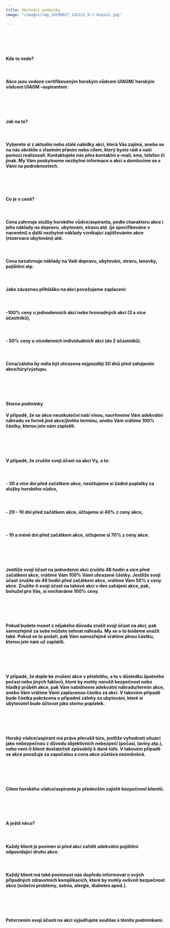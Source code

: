 ```yaml
---
title: Obchodní podmínky
image: "/images/img_20190827_142222_0-2-kopie2.jpg"

---
```

#### 
&nbsp;
#### 
&nbsp;
#### **Kdo to vede?**
&nbsp;
#### Akce jsou vedené certifikovaným horským vůdcem UIAGM/ horským vůdcem UIAGM –aspirantem.
&nbsp;
#### 
&nbsp;
#### **Jak na to?**
&nbsp;
#### Vyberete si z aktuální nebo stálé nabídky akci, která Vás zajímá, anebo se na nás obrátíte s vlastním přáním nebo cílem, který byste rádi s naší pomocí realizovali. Kontaktujete nás přes kontaktní e-mail, sms, telefon či jinak. My Vám poskytneme nezbytné informace o akci a domluvíme se s Vámi na podrobnostech.
&nbsp;

&nbsp;
#### **Co je v ceně?**
&nbsp;
#### Cena **zahrnuje** služby horského vůdce/aspiranta, podle charakteru akce i jeho náklady na dopravu, ubytování, stravu atd. (je specifikováno v nacenění) a další nezbytné náklady vznikající zajišťováním akce (rezervace ubytování) atd.
&nbsp;
#### Cena **nezahrnuje** náklady na Vaši dopravu, ubytování, stravu, lanovky, pojištění atp.
&nbsp;
#### Jako závaznou přihlášku na akci považujeme zaplacení:
&nbsp;
#### -100% ceny u **jednodenních akcí** nebo **hromadných akcí** (3 a více účastníků),
&nbsp;
#### - 50% ceny u vícedenních individuálních akcí (do 2 účastníků).
&nbsp;
#### Cena/záloha by měla být uhrazena nejpozději 30 dnů před zahájením akce/túry/výstupu.
&nbsp;
#### 
&nbsp;
#### **Storno podmínky**

#### V případě, že se akce neuskuteční naší vinou, navrhneme Vám adekvátní náhradu ve formě jiné akce/jiného termínu, anebo Vám vrátíme 100% částky, kterou jste nám zaplatili.
&nbsp;
#### 
&nbsp;
#### V případě, že zrušíte svoji účast na akci Vy, a to:
&nbsp;
#### - 30 a více dní před začátkem akce, neúčtujeme si žádné poplatky za služby horského vůdce,
&nbsp;
#### - 29 – 10 dní před začátkem akce, účtujeme si 40% z ceny akce,
&nbsp;
#### - 10 a méně dní před začátkem akce, účtujeme si 70% z ceny akce.
&nbsp;
#### 
&nbsp;
#### Jestliže svoji účast na **jednodenní akci** zrušíte 48 hodin a více před začátkem akce, vrátíme Vám 100% Vámi uhrazené částky. Jestliže svoji účast zrušíte do 48 hodin před začátkem akce, vrátíme Vám 50% z ceny akce. Zrušíte-li svoji účast na takové akci v den zahájení akce, pak, bohužel pro Vás, si necháváme 100% ceny.
&nbsp;
#### 
&nbsp;
#### Pokud budete muset z nějakého důvodu zrušit svoji účast na akci, pak samozřejmě za sebe můžete sehnat náhradu. My se o to budeme snažit také. Pokud se to podaří, pak Vám samozřejmě vrátíme plnou částku, kterou jste nám už zaplatili.
&nbsp;
#### 
&nbsp;
#### V případě, že dojde ke zrušení akce v předstihu, a to v důsledku špatného počasí nebo jiných faktorů, které by mohly narušit bezpečnost nebo hladký průběh akce, pak Vám nabídneme adekvátní náhradu/termín akce, anebo Vám vrátíme Vámi zaplacenou částku za akci. V takovém případě bude částka pokrácena o případné zálohy za ubytování, které si ubytovatel bude účtovat jako storno poplatek.
&nbsp;
#### 
&nbsp;
#### Horský vůdce/aspirant má právo přerušit túru, jestliže vyhodnotí situaci jako nebezpečnou z důvodu objektivních nebezpečí (počasí, laviny atp.), nebo není-li klient dostatečně způsobilý k dané túře. V takovém případě se akce považuje za započatou a cena akce zůstává nezměněná.
&nbsp;
#### 
&nbsp;
#### Cílem horského vůdce/aspiranta je především zajistit bezpečnost klientů.
&nbsp;
#### 
&nbsp;
#### **A ještě něco?**
&nbsp;
#### Každý klient je povinen si před akcí zařídit adekvátní pojištění odpovídající druhu akce.
&nbsp;
#### Každý klient má také povinnost nás dopředu informovat o svých případných zdravotních komplikacích, které by mohly ovlivnit bezpečnost akce (srdeční problémy, astma, alergie, diabetes apod.).
&nbsp;
#### 
&nbsp;
#### Potvrzením svojí účasti na akci vyjadřujete souhlas s těmito podmínkami.